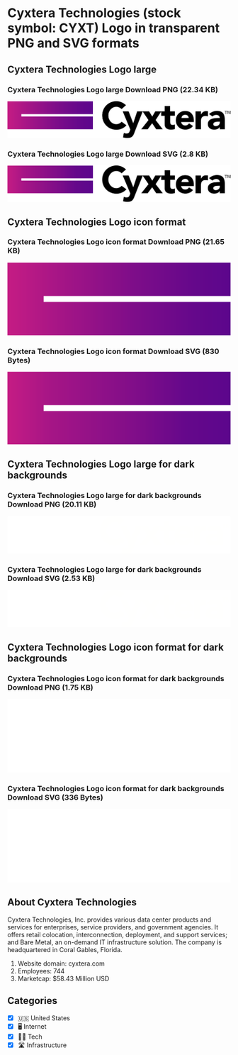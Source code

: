 # Cyxtera Technologies (stock symbol: CYXT) Logo in transparent PNG and SVG formats

## Cyxtera Technologies Logo large

### Cyxtera Technologies Logo large Download PNG (22.34 KB)

![Cyxtera Technologies Logo large Download PNG (22.34 KB)](/img/orig/CYXT_BIG-207c44f2.png)

### Cyxtera Technologies Logo large Download SVG (2.8 KB)

![Cyxtera Technologies Logo large Download SVG (2.8 KB)](/img/orig/CYXT_BIG-c7d0bb20.svg)

## Cyxtera Technologies Logo icon format

### Cyxtera Technologies Logo icon format Download PNG (21.65 KB)

![Cyxtera Technologies Logo icon format Download PNG (21.65 KB)](/img/orig/CYXT-44ba6a64.png)

### Cyxtera Technologies Logo icon format Download SVG (830 Bytes)

![Cyxtera Technologies Logo icon format Download SVG (830 Bytes)](/img/orig/CYXT-7546f10c.svg)

## Cyxtera Technologies Logo large for dark backgrounds

### Cyxtera Technologies Logo large for dark backgrounds Download PNG (20.11 KB)

![Cyxtera Technologies Logo large for dark backgrounds Download PNG (20.11 KB)](/img/orig/CYXT_BIG.D-07850ff5.png)

### Cyxtera Technologies Logo large for dark backgrounds Download SVG (2.53 KB)

![Cyxtera Technologies Logo large for dark backgrounds Download SVG (2.53 KB)](/img/orig/CYXT_BIG.D-62bf8a04.svg)

## Cyxtera Technologies Logo icon format for dark backgrounds

### Cyxtera Technologies Logo icon format for dark backgrounds Download PNG (1.75 KB)

![Cyxtera Technologies Logo icon format for dark backgrounds Download PNG (1.75 KB)](/img/orig/CYXT.D-175685a5.png)

### Cyxtera Technologies Logo icon format for dark backgrounds Download SVG (336 Bytes)

![Cyxtera Technologies Logo icon format for dark backgrounds Download SVG (336 Bytes)](/img/orig/CYXT.D-8390a1ef.svg)

## About Cyxtera Technologies

Cyxtera Technologies, Inc. provides various data center products and services for enterprises, service providers, and government agencies. It offers retail colocation, interconnection, deployment, and support services; and Bare Metal, an on-demand IT infrastructure solution. The company is headquartered in Coral Gables, Florida.

1. Website domain: cyxtera.com
2. Employees: 744
3. Marketcap: $58.43 Million USD


## Categories
- [x] 🇺🇸 United States
- [x] 🖥️ Internet
- [x] 👩‍💻 Tech
- [x] 🛣️ Infrastructure
